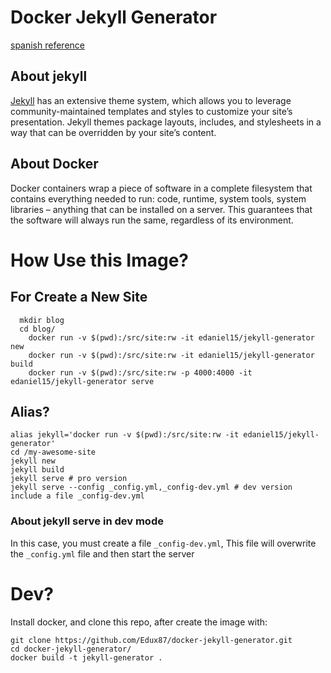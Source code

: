 # Docker Jekyll Generator
[spanish reference](https://edux87.github.io/docker/2016/12/07/docker-jekyll-generator.html)

## About jekyll
[Jekyll](http://jekyllrb.com/) has an extensive theme system, which allows you to leverage community-maintained templates and styles to customize your site’s presentation. Jekyll themes package layouts, includes, and stylesheets in a way that can be overridden by your site’s content.

## About Docker
Docker containers wrap a piece of software in a complete filesystem that contains everything needed to run: code, runtime, system tools, system libraries – anything that can be installed on a server. This guarantees that the software will always run the same, regardless of its environment.

# How Use this Image?

## For Create a New Site
	  mkdir blog
	  cd blog/
		docker run -v $(pwd):/src/site:rw -it edaniel15/jekyll-generator new
		docker run -v $(pwd):/src/site:rw -it edaniel15/jekyll-generator build
		docker run -v $(pwd):/src/site:rw -p 4000:4000 -it edaniel15/jekyll-generator serve

## Alias?
	alias jekyll='docker run -v $(pwd):/src/site:rw -it edaniel15/jekyll-generator'
	cd /my-awesome-site
	jekyll new
	jekyll build
	jekyll serve # pro version
	jekyll serve --config _config.yml,_config-dev.yml # dev version include a file _config-dev.yml

### About jekyll serve in dev mode
In this case, you must create a file `_config-dev.yml`, This file will overwrite the `_config.yml` file and then start the server

# Dev?
Install docker, and clone this repo, after create the image with:

    git clone https://github.com/Edux87/docker-jekyll-generator.git
    cd docker-jekyll-generator/
    docker build -t jekyll-generator .
